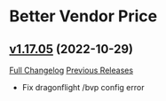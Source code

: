 # Better Vendor Price

## [v1.17.05](https://github.com/mooreatv/BetterVendorPrice/tree/v1.17.05) (2022-10-29)
[Full Changelog](https://github.com/mooreatv/BetterVendorPrice/compare/v1.17.04...v1.17.05) [Previous Releases](https://github.com/mooreatv/BetterVendorPrice/releases)

- Fix dragonflight /bvp config error  
